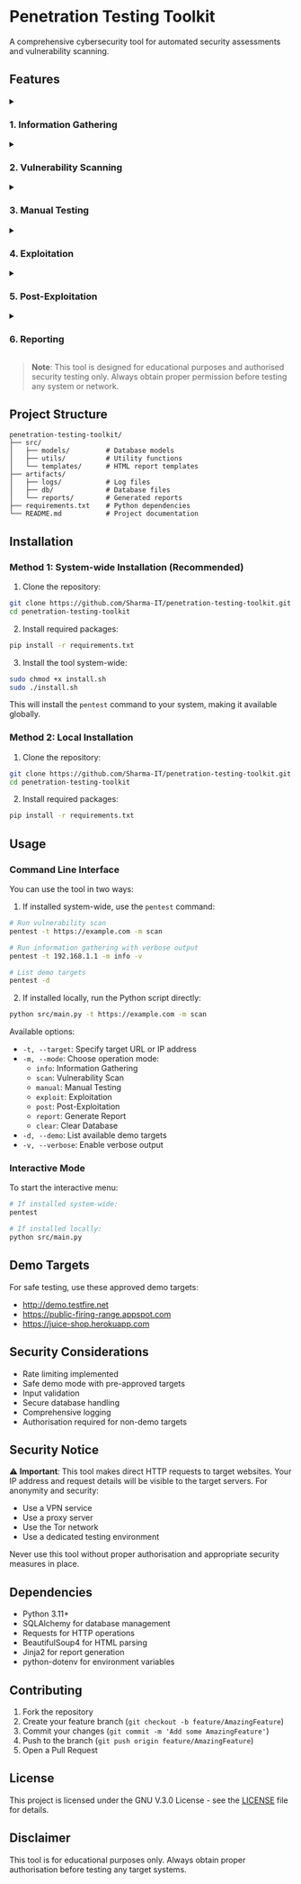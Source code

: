 # Penetration Testing Toolkit

A comprehensive cybersecurity tool for automated security assessments and vulnerability scanning.

## Features

<details>
<summary><h3>1. Information Gathering</h3></summary>

<details>
<summary><strong>DNS Enumeration</strong></summary>
Discover subdomains, DNS records, and zone transfers
</details>

<details>
<summary><strong>Port Scanning</strong></summary>
Identify open ports and running services
</details>

<details>
<summary><strong>Technology Detection</strong></summary>
Fingerprint web servers, frameworks, and CMS
</details>

<details>
<summary><strong>Directory Enumeration</strong></summary>
Discover hidden directories and files
</details>

<details>
<summary><strong>SSL/TLS Analysis</strong></summary>
Check certificate validity and security configurations
</details>

<details>
<summary><strong>WHOIS Information</strong></summary>
Gather domain registration and ownership details
</details>

<details>
<summary><strong>Email Harvesting</strong></summary>
Find email addresses associated with the domain
</details>

<details>
<summary><strong>Metadata Extraction</strong></summary>
Analyse documents and images for metadata
</details>

</details>

<details>
<summary><h3>2. Vulnerability Scanning</h3></summary>

<details>
<summary><strong>SQL Injection</strong></summary>
Detect various SQL injection vulnerabilities
<ul>
<li>Union-based injection</li>
<li>Error-based injection</li>
<li>Time-based blind injection</li>
<li>Boolean-based blind injection</li>
</ul>
</details>

<details>
<summary><strong>Cross-Site Scripting (XSS)</strong></summary>
<ul>
<li>Reflected XSS</li>
<li>Stored XSS</li>
<li>DOM-based XSS</li>
<li>Template injection</li>
</ul>
</details>

<details>
<summary><strong>Security Misconfigurations</strong></summary>
<ul>
<li>Default credentials</li>
<li>Exposed sensitive files</li>
<li>Insecure HTTP headers</li>
<li>Debug modes enabled</li>
</ul>
</details>

<details>
<summary><strong>Known CVE Detection</strong></summary>
Check for known vulnerabilities in detected software versions
</details>

</details>

<details>
<summary><h3>3. Manual Testing</h3></summary>

<details>
<summary><strong>Directory Traversal</strong></summary>
Test for path traversal vulnerabilities
</details>

<details>
<summary><strong>File Upload Testing</strong></summary>
Check for unsafe file upload handling
<ul>
<li>Extension validation bypass</li>
<li>Content-type validation</li>
<li>File execution tests</li>
</ul>
</details>

<details>
<summary><strong>Access Control</strong></summary>
Test authorisation mechanisms
<ul>
<li>Horizontal privilege escalation</li>
<li>Vertical privilege escalation</li>
<li>IDOR vulnerabilities</li>
</ul>
</details>

<details>
<summary><strong>Input Validation</strong></summary>
Test form fields and parameters
<ul>
<li>Command injection</li>
<li>XML injection</li>
<li>Template injection</li>
<li>NoSQL injection</li>
</ul>
</details>

</details>

<details>
<summary><h3>4. Exploitation</h3></summary>

<details>
<summary><strong>Advanced SQL Injection</strong></summary>
<ul>
<li>Database enumeration</li>
<li>Data extraction</li>
<li>Command execution</li>
</ul>
</details>

<details>
<summary><strong>XSS Exploitation</strong></summary>
<ul>
<li>Cookie stealing</li>
<li>Keylogging</li>
<li>Phishing payloads</li>
</ul>
</details>

<details>
<summary><strong>File Inclusion</strong></summary>
<ul>
<li>Local File Inclusion (LFI)</li>
<li>Remote File Inclusion (RFI)</li>
<li>PHP wrapper exploitation</li>
</ul>
</details>

<details>
<summary><strong>Command Injection</strong></summary>
<ul>
<li>OS command execution</li>
<li>Reverse shell establishment</li>
<li>File system access</li>
</ul>
</details>

<details>
<summary><strong>Authentication Bypass</strong></summary>
<ul>
<li>SQL injection bypass</li>
<li>Logic flaws exploitation</li>
<li>Session manipulation</li>
</ul>
</details>

</details>

<details>
<summary><h3>5. Post-Exploitation</h3></summary>

<details>
<summary><strong>Privilege Escalation</strong></summary>
<ul>
<li>Kernel exploits</li>
<li>Misconfigured permissions</li>
<li>Vulnerable services</li>
</ul>
</details>

<details>
<summary><strong>Network Enumeration</strong></summary>
<ul>
<li>Internal network scanning</li>
<li>Service discovery</li>
<li>Asset identification</li>
</ul>
</details>

<details>
<summary><strong>Data Exfiltration</strong></summary>
<ul>
<li>Database dumping</li>
<li>File system access</li>
<li>Configuration retrieval</li>
</ul>
</details>

<details>
<summary><strong>Persistence</strong></summary>
<ul>
<li>Backdoor placement</li>
<li>Credential harvesting</li>
<li>System monitoring</li>
</ul>
</details>

</details>

<details>
<summary><h3>6. Reporting</h3></summary>

<details>
<summary><strong>Comprehensive HTML Reports</strong></summary>
<ul>
<li>Executive summary</li>
<li>Technical details</li>
<li>Proof of concept</li>
<li>Remediation steps</li>
<li>Risk ratings</li>
</ul>
</details>

<details>
<summary><strong>JSON Export</strong></summary>
<ul>
<li>Machine-readable format</li>
<li>Integration-ready data</li>
<li>Detailed scan results</li>
</ul>
</details>

<details>
<summary><strong>Database Storage</strong></summary>
<ul>
<li>Historical scan data</li>
<li>Vulnerability tracking</li>
<li>Progress monitoring</li>
</ul>
</details>

<details>
<summary><strong>Custom Templates</strong></summary>
<ul>
<li>Customisable report formats</li>
<li>Brand-specific styling</li>
<li>Multiple export options</li>
</ul>
</details>

</details>

> **Note**: This tool is designed for educational purposes and authorised security testing only. Always obtain proper permission before testing any system or network.

## Project Structure

```
penetration-testing-toolkit/
├── src/
│   ├── models/         # Database models
│   ├── utils/          # Utility functions
│   └── templates/      # HTML report templates
├── artifacts/
│   ├── logs/           # Log files
│   ├── db/             # Database files
│   └── reports/        # Generated reports
├── requirements.txt    # Python dependencies
└── README.md           # Project documentation
```

## Installation

### Method 1: System-wide Installation (Recommended)

1. Clone the repository:
```bash
git clone https://github.com/Sharma-IT/penetration-testing-toolkit.git
cd penetration-testing-toolkit
```

2. Install required packages:
```bash
pip install -r requirements.txt
```

3. Install the tool system-wide:
```bash
sudo chmod +x install.sh
sudo ./install.sh
```

This will install the `pentest` command to your system, making it available globally.

### Method 2: Local Installation

1. Clone the repository:
```bash
git clone https://github.com/Sharma-IT/penetration-testing-toolkit.git
cd penetration-testing-toolkit
```

2. Install required packages:
```bash
pip install -r requirements.txt
```

## Usage

### Command Line Interface

You can use the tool in two ways:

1. If installed system-wide, use the `pentest` command:
```bash
# Run vulnerability scan
pentest -t https://example.com -m scan

# Run information gathering with verbose output
pentest -t 192.168.1.1 -m info -v

# List demo targets
pentest -d
```

2. If installed locally, run the Python script directly:
```bash
python src/main.py -t https://example.com -m scan
```

Available options:
- `-t, --target`: Specify target URL or IP address
- `-m, --mode`: Choose operation mode:
  - `info`: Information Gathering
  - `scan`: Vulnerability Scan
  - `manual`: Manual Testing
  - `exploit`: Exploitation
  - `post`: Post-Exploitation
  - `report`: Generate Report
  - `clear`: Clear Database
- `-d, --demo`: List available demo targets
- `-v, --verbose`: Enable verbose output

### Interactive Mode

To start the interactive menu:
```bash
# If installed system-wide:
pentest

# If installed locally:
python src/main.py
```

## Demo Targets

For safe testing, use these approved demo targets:
- http://demo.testfire.net
- https://public-firing-range.appspot.com
- https://juice-shop.herokuapp.com

## Security Considerations

- Rate limiting implemented
- Safe demo mode with pre-approved targets
- Input validation
- Secure database handling
- Comprehensive logging
- Authorisation required for non-demo targets

## Security Notice

⚠️ **Important**: This tool makes direct HTTP requests to target websites. Your IP address and request details will be visible to the target servers. For anonymity and security:

- Use a VPN service
- Use a proxy server
- Use the Tor network
- Use a dedicated testing environment

Never use this tool without proper authorisation and appropriate security measures in place.

## Dependencies

- Python 3.11+
- SQLAlchemy for database management
- Requests for HTTP operations
- BeautifulSoup4 for HTML parsing
- Jinja2 for report generation
- python-dotenv for environment variables

## Contributing

1. Fork the repository
2. Create your feature branch (`git checkout -b feature/AmazingFeature`)
3. Commit your changes (`git commit -m 'Add some AmazingFeature'`)
4. Push to the branch (`git push origin feature/AmazingFeature`)
5. Open a Pull Request

## License

This project is licensed under the GNU V.3.0 License - see the [LICENSE](LICENSE) file for details.

## Disclaimer

This tool is for educational purposes only. Always obtain proper authorisation before testing any target systems.
